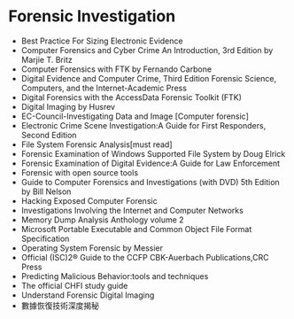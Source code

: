 # Forensic Investigation
- Best Practice For Sizing Electronic Evidence
- Computer Forensics and Cyber Crime  An Introduction, 3rd Edition by Marjie T. Britz
- Computer Forensics with FTK by Fernando Carbone  
- Digital Evidence and Computer Crime, Third Edition Forensic Science, Computers, and the Internet-Academic Press
- Digital Forensics with the AccessData Forensic Toolkit (FTK)
- Digital Imaging by Husrev
- EC-Council-Investigating Data and Image [Computer forensic]
- Electronic Crime Scene Investigation:A Guide for First Responders, Second Edition
- File System Forensic Analysis[must read]
- Forensic Examination of Windows Supported File System by Doug Elrick
- Forensic Examination of Digital Evidence:A Guide for Law Enforcement
- Forensic with open source tools
- Guide to Computer Forensics and Investigations (with DVD) 5th Edition by Bill Nelson
- Hacking Exposed Computer Forensic
- Investigations Involving the Internet and Computer Networks
- Memory Dump Analysis Anthology volume 2
- Microsoft Portable Executable and Common Object File Format Specification
- Operating System Forensic by Messier
- Official (ISC)2® Guide to the CCFP CBK-Auerbach Publications,CRC Press
- Predicting Malicious Behavior:tools and techniques
- The official CHFI study guide
- Understand Forensic Digital Imaging
- 數據恢復技術深度揭秘